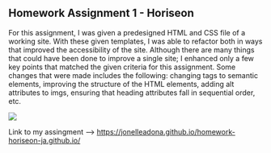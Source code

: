 ## Homework Assignment 1 - Horiseon 

For this assignment, I was given a predesigned HTML and CSS file of a working site. With these given templates, I was able to refactor both in ways that improved the accessibility of the site. Although there are many things that could have been done to improve a single site; I enhanced only a few key points that matched the given criteria for this assignment. Some changes that were made includes the following: changing tags to semantic elements, improving the structure of the HTML elements, adding alt attributes to imgs, ensuring that heading attributes fall in sequential order, etc.

<img src="C:\Users\janel\homework-horiseon-ja.github.io\horiseon_img.png">


Link to my assingment --> https://jonelleadona.github.io/homework-horiseon-ja.github.io/
